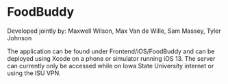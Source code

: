 # FoodBuddy

Developed jointly by: Maxwell Wilson, Max Van de Wille, Sam Massey, Tyler Johnson

The application can be found under Frontend/iOS/FoodBuddy and can be deployed using Xcode on a phone or simulator running iOS 13. The server can currently only be accessed while on Iowa State University internet or using the ISU VPN. 
